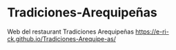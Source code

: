 # Tradiciones-Arequipeñas
Web del restaurant Tradiciones Arequipeñas
https://e-ri-ck.github.io/Tradiciones-Arequipe-as/
